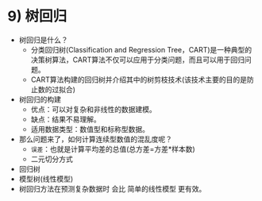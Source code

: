 
# 9) 树回归

* 树回归是什么？
    * 分类回归树(Classification and Regression Tree，CART)是一种典型的决策树算法，CART算法不仅可以应用于分类问题，而且可以用于回归问题。
    * CART算法构建的回归树并介绍其中的树剪枝技术(该技术主要的目的是防止数的过拟合)
* 树回归的构建
    * 优点：可以对复杂和非线性的数据建模。
    * 缺点：结果不易理解。
    * 适用数据类型：数值型和标称型数据。
* 那么问题来了，如何计算连续型数值的混乱度呢？
    * `误差`：也就是计算平均差的总值(总方差=方差*样本数)
    * 二元切分方式
* 回归树
* 模型树(线性模型)
* 树回归方法在预测复杂数据时 会比 简单的线性模型 更有效。

